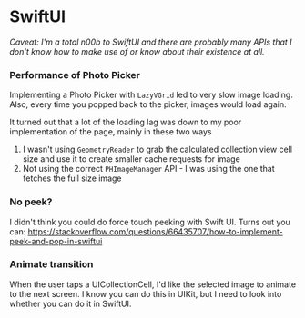 #  SwiftUI

_Caveat: I'm  a total n00b to SwiftUI and there are probably many APIs that I don't know how to make use of or know about their existence at all._

### Performance of Photo Picker

Implementing a Photo Picker with `LazyVGrid` led to very slow image loading. Also, every time you popped back to the picker, images would load again.

It turned out that a lot of the loading lag was down to my poor implementation of the page, mainly in these two ways
1. I wasn't using `GeometryReader` to grab the calculated collection view cell size and use it to create smaller cache requests for image 
2. Not using the correct `PHImageManager` API - I was using the one that fetches the full size image

### No peek?
I didn't think you could do force touch peeking with Swift UI. Turns out you can:
https://stackoverflow.com/questions/66435707/how-to-implement-peek-and-pop-in-swiftui

### Animate transition
When the user taps a UICollectionCell, I'd like the selected image to animate to the next screen. I know you can do this in UIKit, but I need to look into whether you can do it in SwiftUI.

 

